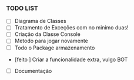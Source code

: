 ### TODO LIST

- [ ] Diagrama de Classes
- [ ] Tratamento de Exceções com no minimo duas!
- [ ] Criação da Classe Console
- [ ] Metodo para jogar novamente
- [ ] Todo o Package armazenamento
- [feito ] Criar a funcionalidade extra, vulgo BOT
- [ ] Documentação
      

